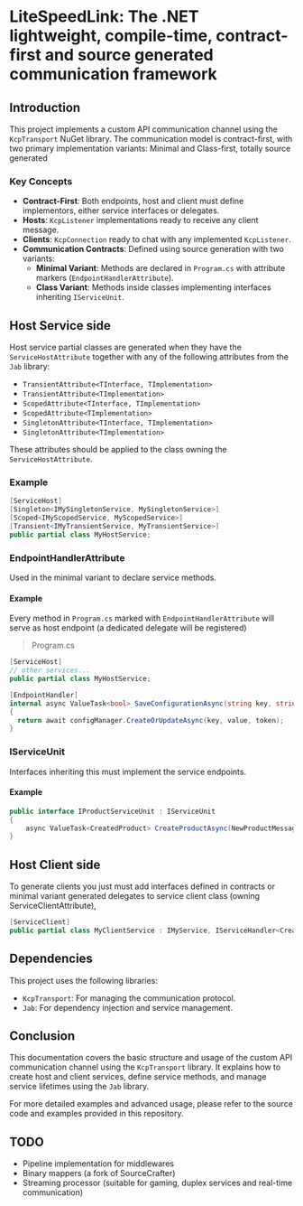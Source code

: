 # LiteSpeedLink: The .NET lightweight, compile-time, contract-first and source generated communication framework

## Introduction

This project implements a custom API communication channel using the `KcpTransport` NuGet library. The communication model is contract-first, with two primary implementation variants: Minimal and Class-first, totally source generated

### Key Concepts

- **Contract-First**: Both endpoints, host and client must define implementors, either service interfaces or delegates.
- **Hosts**: `KcpListener` implementations ready to receive any client message.
- **Clients**: `KcpConnection` ready to chat with any implemented `KcpListener`.
- **Communication Contracts**: Defined using source generation with two variants:
  - **Minimal Variant**: Methods are declared in `Program.cs` with attribute markers (`EndpointHandlerAttribute`).
  - **Class Variant**: Methods inside classes implementing interfaces inheriting `IServiceUnit`.

## Host Service side

Host service partial classes are generated when they have the `ServiceHostAttribute` together with any of the following attributes from the `Jab` library:
- `TransientAttribute<TInterface, TImplementation>`
- `TransientAttribute<TImplementation>`
- `ScopedAttribute<TInterface, TImplementation>`
- `ScopedAttribute<TImplementation>`
- `SingletonAttribute<TInterface, TImplementation>`
- `SingletonAttribute<TImplementation>`

These attributes should be applied to the class owning the `ServiceHostAttribute`.

### Example

```csharp
[ServiceHost]
[Singleton<IMySingletonService, MySingletonService>]
[Scoped<IMyScopedService, MyScopedService>]
[Transient<IMyTransientService, MyTransientService>]
public partial class MyHostService;
```

### EndpointHandlerAttribute

Used in the minimal variant to declare service methods.

#### **Example**
Every method in `Program.cs` marked with `EndpointHandlerAttribute` will serve as host endpoint (a dedicated delegate will be registered)

>Program.cs
```cs
[ServiceHost]
// other services...
public partial class MyHostService;

[EndpointHandler]
internal async ValueTask<bool> SaveConfigurationAsync(string key, string value, [Service] IConfigurationManager configManager = default!, CancellationToken token = default)
{
  return await configManager.CreateOrUpdateAsync(key, value, token);
}
```

### IServiceUnit

Interfaces inheriting this must implement the service endpoints.

#### **Example**

```csharp
public interface IProductServiceUnit : IServiceUnit
{
    async ValueTask<CreatedProduct> CreateProductAsync(NewProductMessage message);
}
```

## Host Client side

To generate clients you just must add interfaces defined in contracts or minimal variant generated delegates to service client class (owning ServiceClientAttribute), 

```csharp
[ServiceClient]
public partial class MyClientService : IMyService, IServiceHandler<CreateProductAsync>;
```

## Dependencies

This project uses the following libraries:
- `KcpTransport`: For managing the communication protocol.
- `Jab`: For dependency injection and service management.

## Conclusion

This documentation covers the basic structure and usage of the custom API communication channel using the `KcpTransport` library. It explains how to create host and client services, define service methods, and manage service lifetimes using the `Jab` library.

For more detailed examples and advanced usage, please refer to the source code and examples provided in this repository.

## TODO
- Pipeline implementation for middlewares
- Binary mappers (a fork of SourceCrafter)
- Streaming processor (suitable for gaming, duplex services and real-time communication)
